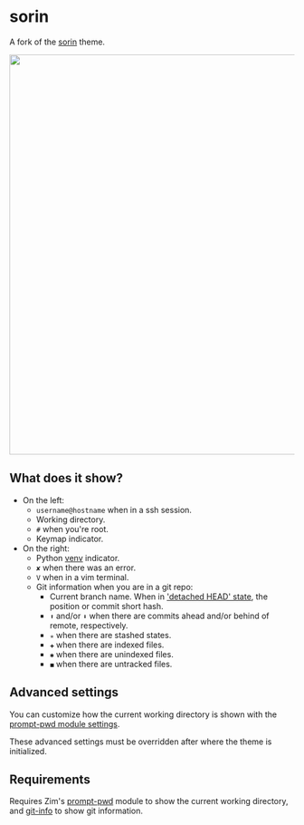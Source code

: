 sorin
=====

A fork of the [sorin] theme.

<img width="706" src="https://zimfw.github.io/images/prompts/sorin@2.png">

What does it show?
------------------

  * On the left:
    * `username@hostname` when in a ssh session.
    * Working directory.
    * `#` when you're root.
    * Keymap indicator.
  * On the right:
    * Python [venv] indicator.
    * `✘` when there was an error.
    * `V` when in a vim terminal.
    * Git information when you are in a git repo:
      * Current branch name. When in ['detached HEAD' state], the position or
        commit short hash.
      * `⬆` and/or `⬇` when there are commits ahead and/or behind of remote, respectively.
      * `✭` when there are stashed states.
      * `✚` when there are indexed files.
      * `✱` when there are unindexed files.
      * `◼` when there are untracked files.

Advanced settings
-----------------

You can customize how the current working directory is shown with the
[prompt-pwd module settings].

These advanced settings must be overridden after where the theme is initialized.

Requirements
------------
Requires Zim's [prompt-pwd] module to show the current working directory, and
[git-info] to show git information.

[sorin]: https://github.com/sorin-ionescu/prezto/blob/master/modules/prompt/functions/prompt_sorin_setup
[venv]: https://docs.python.org/3/library/venv.html
['detached HEAD' state]: https://git-scm.com/docs/git-checkout#_detached_head
[prompt-pwd module settings]: https://github.com/zimfw/prompt-pwd/blob/master/README.md#settings
[prompt-pwd]: https://github.com/zimfw/prompt-pwd
[git-info]: https://github.com/zimfw/git-info
